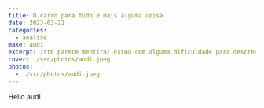 ```yaml
---
title: O carro para tudo e mais alguma coisa
date: 2023-03-22
categories:
  - análise
make: audi
excerpt: Isto parece mentira! Estou com alguma dificuldade para descrever por palavras tudo aquilo que se ouve, sente e cheira ao conduzir um carro destes.
cover: ./src/photos/audi.jpeg
photos:
  - ./src/photos/audi.jpeg
---
```


Hello audi
